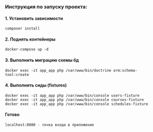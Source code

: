 ### Инструкция по запуску проекта:

#### 1. Установить зависимости

```
composer install
```

#### 2. Поднять контейнеры

```
docker-compose up -d
```

#### 3. Выполнить миграцию схемы бд

```
docker exec -it app_app php /var/www/bin/doctrine orm:schema-tool:create
```

#### 4. Выполнить сиды (fixtures)

```
docker exec -it app_app php /var/www/bin/console users-fixture
docker exec -it app_app php /var/www/bin/console courses-fixture
docker exec -it app_app php /var/www/bin/console schedules-fixture
```

#### Готово

```
localhost:8000 - точка входа в приложение
```